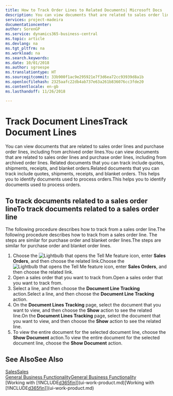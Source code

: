```yaml
---
title: How to Track Order Lines to Related Documents| Microsoft Docs
description: You can view documents that are related to sales order lines and purchase order lines, including from archived order lines. Related documents that you can track include quotes, shipments, receipts, and blanket orders. This helps you to identify documents used to process orders.
services: project-madeira
documentationcenter: 
author: SorenGP
ms.service: dynamics365-business-central
ms.topic: article
ms.devlang: na
ms.tgt_pltfrm: na
ms.workload: na
ms.search.keywords: 
ms.date: 10/01/2018
ms.author: sgroespe
ms.translationtype: HT
ms.sourcegitcommit: 33b900f1ac9e295921e7f3d6ea72cc93939d8a1b
ms.openlocfilehash: 2325aafc22db4ab737e63a261b836076cc3fde20
ms.contentlocale: en-gb
ms.lasthandoff: 11/26/2018

---
```

# <a name="track-document-lines"></a><span data-ttu-id="5a075-105">Track Document Lines</span><span class="sxs-lookup"><span data-stu-id="5a075-105">Track Document Lines</span></span>
<span data-ttu-id="5a075-106">You can view documents that are related to sales order lines and purchase order lines, including from archived order lines.</span><span class="sxs-lookup"><span data-stu-id="5a075-106">You can view documents that are related to sales order lines and purchase order lines, including from archived order lines.</span></span> <span data-ttu-id="5a075-107">Related documents that you can track include quotes, shipments, receipts, and blanket orders.</span><span class="sxs-lookup"><span data-stu-id="5a075-107">Related documents that you can track include quotes, shipments, receipts, and blanket orders.</span></span> <span data-ttu-id="5a075-108">This helps you to identify documents used to process orders.</span><span class="sxs-lookup"><span data-stu-id="5a075-108">This helps you to identify documents used to process orders.</span></span>  

## <a name="to-track-documents-related-to-a-sales-order-line"></a><span data-ttu-id="5a075-109">To track documents related to a sales order line</span><span class="sxs-lookup"><span data-stu-id="5a075-109">To track documents related to a sales order line</span></span>
<span data-ttu-id="5a075-110">The following procedure describes how to track from a sales order line.</span><span class="sxs-lookup"><span data-stu-id="5a075-110">The following procedure describes how to track from a sales order line.</span></span> <span data-ttu-id="5a075-111">The steps are similar for purchase order and blanket order lines.</span><span class="sxs-lookup"><span data-stu-id="5a075-111">The steps are similar for purchase order and blanket order lines.</span></span>

1.  <span data-ttu-id="5a075-112">Choose the ![Lightbulb that opens the Tell Me feature](media/ui-search/search_small.png "Tell me what you want to do") icon, enter **Sales Orders**, and then choose the related link.</span><span class="sxs-lookup"><span data-stu-id="5a075-112">Choose the ![Lightbulb that opens the Tell Me feature](media/ui-search/search_small.png "Tell me what you want to do") icon, enter **Sales Orders**, and then choose the related link.</span></span>  
2.  <span data-ttu-id="5a075-113">Open a sales order that you want to track from.</span><span class="sxs-lookup"><span data-stu-id="5a075-113">Open a sales order that you want to track from.</span></span>  
3.  <span data-ttu-id="5a075-114">Select a line, and then choose the **Document Line Tracking** action.</span><span class="sxs-lookup"><span data-stu-id="5a075-114">Select a line, and then choose the **Document Line Tracking** action.</span></span>
4. <span data-ttu-id="5a075-115">On the **Document Lines Tracking** page, select the document that you want to view, and then choose the **Show** action to see the related line.</span><span class="sxs-lookup"><span data-stu-id="5a075-115">On the **Document Lines Tracking** page, select the document that you want to view, and then choose the **Show** action to see the related line.</span></span>
5. <span data-ttu-id="5a075-116">To view the entire document for the selected document line, choose the **Show Document** action.</span><span class="sxs-lookup"><span data-stu-id="5a075-116">To view the entire document for the selected document line, choose the **Show Document** action.</span></span>

## <a name="see-also"></a><span data-ttu-id="5a075-117">See Also</span><span class="sxs-lookup"><span data-stu-id="5a075-117">See Also</span></span>
[<span data-ttu-id="5a075-118">Sales</span><span class="sxs-lookup"><span data-stu-id="5a075-118">Sales</span></span>](sales-manage-sales.md)  
[<span data-ttu-id="5a075-119">General Business Functionality</span><span class="sxs-lookup"><span data-stu-id="5a075-119">General Business Functionality</span></span>](ui-across-business-areas.md)  
<span data-ttu-id="5a075-120">[Working with [!INCLUDE[d365fin](includes/d365fin_md.md)]](ui-work-product.md)</span><span class="sxs-lookup"><span data-stu-id="5a075-120">[Working with [!INCLUDE[d365fin](includes/d365fin_md.md)]](ui-work-product.md)</span></span>

